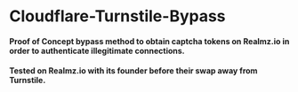 # Cloudflare-Turnstile-Bypass

#### Proof of Concept bypass method to obtain captcha tokens on Realmz.io in order to authenticate illegitimate connections.
#### Tested on Realmz.io with its founder before their swap away from Turnstile.

